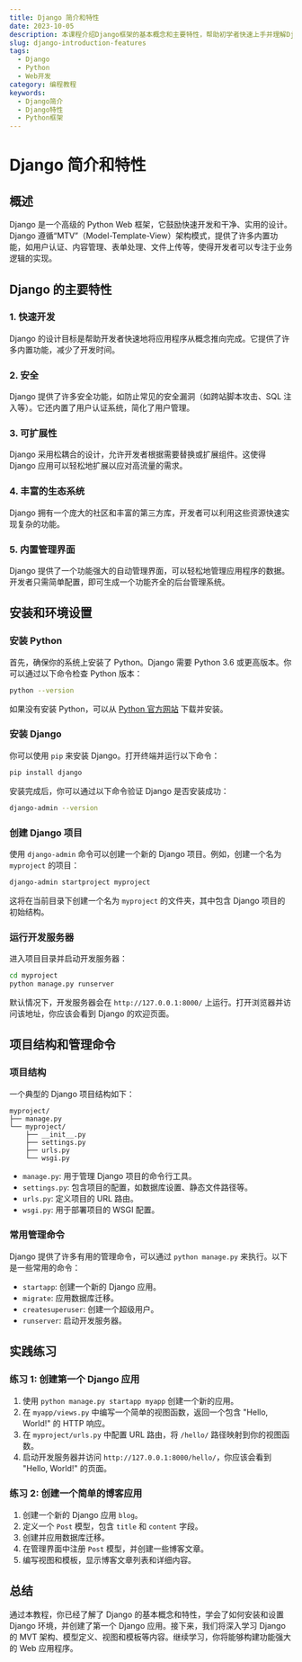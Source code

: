 ```yaml
---
title: Django 简介和特性
date: 2023-10-05
description: 本课程介绍Django框架的基本概念和主要特性，帮助初学者快速上手并理解Django的核心功能。
slug: django-introduction-features
tags:
  - Django
  - Python
  - Web开发
category: 编程教程
keywords:
  - Django简介
  - Django特性
  - Python框架
---
```


# Django 简介和特性

## 概述

Django 是一个高级的 Python Web 框架，它鼓励快速开发和干净、实用的设计。Django 遵循“MTV”（Model-Template-View）架构模式，提供了许多内置功能，如用户认证、内容管理、表单处理、文件上传等，使得开发者可以专注于业务逻辑的实现。

## Django 的主要特性

### 1. 快速开发
Django 的设计目标是帮助开发者快速地将应用程序从概念推向完成。它提供了许多内置功能，减少了开发时间。

### 2. 安全
Django 提供了许多安全功能，如防止常见的安全漏洞（如跨站脚本攻击、SQL 注入等）。它还内置了用户认证系统，简化了用户管理。

### 3. 可扩展性
Django 采用松耦合的设计，允许开发者根据需要替换或扩展组件。这使得 Django 应用可以轻松地扩展以应对高流量的需求。

### 4. 丰富的生态系统
Django 拥有一个庞大的社区和丰富的第三方库，开发者可以利用这些资源快速实现复杂的功能。

### 5. 内置管理界面
Django 提供了一个功能强大的自动管理界面，可以轻松地管理应用程序的数据。开发者只需简单配置，即可生成一个功能齐全的后台管理系统。

## 安装和环境设置

### 安装 Python
首先，确保你的系统上安装了 Python。Django 需要 Python 3.6 或更高版本。你可以通过以下命令检查 Python 版本：

```bash
python --version
```

如果没有安装 Python，可以从 [Python 官方网站](https://www.python.org/) 下载并安装。

### 安装 Django
你可以使用 `pip` 来安装 Django。打开终端并运行以下命令：

```bash
pip install django
```

安装完成后，你可以通过以下命令验证 Django 是否安装成功：

```bash
django-admin --version
```

### 创建 Django 项目
使用 `django-admin` 命令可以创建一个新的 Django 项目。例如，创建一个名为 `myproject` 的项目：

```bash
django-admin startproject myproject
```

这将在当前目录下创建一个名为 `myproject` 的文件夹，其中包含 Django 项目的初始结构。

### 运行开发服务器
进入项目目录并启动开发服务器：

```bash
cd myproject
python manage.py runserver
```

默认情况下，开发服务器会在 `http://127.0.0.1:8000/` 上运行。打开浏览器并访问该地址，你应该会看到 Django 的欢迎页面。

## 项目结构和管理命令

### 项目结构
一个典型的 Django 项目结构如下：

```
myproject/
├── manage.py
└── myproject/
    ├── __init__.py
    ├── settings.py
    ├── urls.py
    └── wsgi.py
```

- `manage.py`: 用于管理 Django 项目的命令行工具。
- `settings.py`: 包含项目的配置，如数据库设置、静态文件路径等。
- `urls.py`: 定义项目的 URL 路由。
- `wsgi.py`: 用于部署项目的 WSGI 配置。

### 常用管理命令
Django 提供了许多有用的管理命令，可以通过 `python manage.py` 来执行。以下是一些常用的命令：

- `startapp`: 创建一个新的 Django 应用。
- `migrate`: 应用数据库迁移。
- `createsuperuser`: 创建一个超级用户。
- `runserver`: 启动开发服务器。

## 实践练习

### 练习 1: 创建第一个 Django 应用
1. 使用 `python manage.py startapp myapp` 创建一个新的应用。
2. 在 `myapp/views.py` 中编写一个简单的视图函数，返回一个包含 "Hello, World!" 的 HTTP 响应。
3. 在 `myproject/urls.py` 中配置 URL 路由，将 `/hello/` 路径映射到你的视图函数。
4. 启动开发服务器并访问 `http://127.0.0.1:8000/hello/`，你应该会看到 "Hello, World!" 的页面。

### 练习 2: 创建一个简单的博客应用
1. 创建一个新的 Django 应用 `blog`。
2. 定义一个 `Post` 模型，包含 `title` 和 `content` 字段。
3. 创建并应用数据库迁移。
4. 在管理界面中注册 `Post` 模型，并创建一些博客文章。
5. 编写视图和模板，显示博客文章列表和详细内容。

## 总结

通过本教程，你已经了解了 Django 的基本概念和特性，学会了如何安装和设置 Django 环境，并创建了第一个 Django 应用。接下来，我们将深入学习 Django 的 MVT 架构、模型定义、视图和模板等内容。继续学习，你将能够构建功能强大的 Web 应用程序。